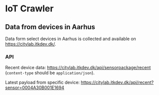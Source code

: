 # IoT Crawler

## Data from devices in Aarhus

Data form select devices in Aarhus is collected and available on https://citylab.itkdev.dk/.

### API

Recent device data: https://citylab.itkdev.dk/api/sensorpackage/recent (`content-type` should be `application/json`).

Latest payload from specific device: https://citylab.itkdev.dk/api/recent?sensor=0004A30B001E1694
